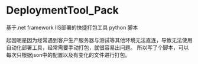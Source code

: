 # DeploymentTool_Pack
基于.net framework IIS部署的快捷打包工具 python 脚本

起因呢是因为经常遇到客户生产服务器与测试等其他环境无法直连，导致无法使用自动化部署工具，经常需要手动打包，就很容易出问题。
所以写了个脚本，可以每次只根据json中的配置以及有变化的文件进行打包。
